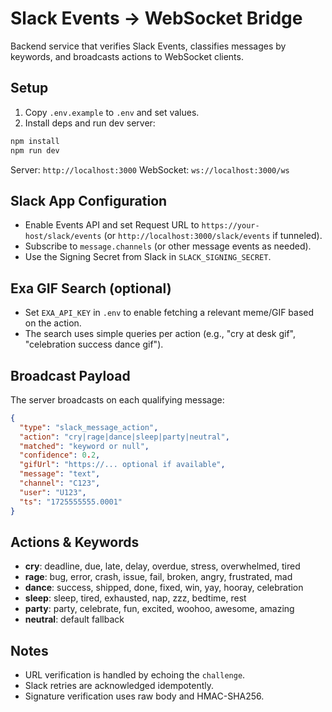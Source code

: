 # Slack Events → WebSocket Bridge

Backend service that verifies Slack Events, classifies messages by keywords, and broadcasts actions to WebSocket clients.

## Setup

1. Copy `.env.example` to `.env` and set values.
2. Install deps and run dev server:

```bash
npm install
npm run dev
```

Server: `http://localhost:3000`
WebSocket: `ws://localhost:3000/ws`

## Slack App Configuration

- Enable Events API and set Request URL to `https://your-host/slack/events` (or `http://localhost:3000/slack/events` if tunneled).
- Subscribe to `message.channels` (or other message events as needed).
- Use the Signing Secret from Slack in `SLACK_SIGNING_SECRET`.

## Exa GIF Search (optional)

- Set `EXA_API_KEY` in `.env` to enable fetching a relevant meme/GIF based on the action.
- The search uses simple queries per action (e.g., "cry at desk gif", "celebration success dance gif").

## Broadcast Payload

The server broadcasts on each qualifying message:

```json
{
  "type": "slack_message_action",
  "action": "cry|rage|dance|sleep|party|neutral",
  "matched": "keyword or null",
  "confidence": 0.2,
  "gifUrl": "https://... optional if available",
  "message": "text",
  "channel": "C123",
  "user": "U123",
  "ts": "1725555555.0001"
}
```

## Actions & Keywords

- **cry**: deadline, due, late, delay, overdue, stress, overwhelmed, tired
- **rage**: bug, error, crash, issue, fail, broken, angry, frustrated, mad  
- **dance**: success, shipped, done, fixed, win, yay, hooray, celebration
- **sleep**: sleep, tired, exhausted, nap, zzz, bedtime, rest
- **party**: party, celebrate, fun, excited, woohoo, awesome, amazing
- **neutral**: default fallback

## Notes
- URL verification is handled by echoing the `challenge`.
- Slack retries are acknowledged idempotently.
- Signature verification uses raw body and HMAC-SHA256.
